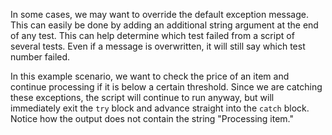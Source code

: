In some cases, we may want to override the default exception message. This can easily be done by adding an additional string argument at the end of any test. This can help determine which test failed from a script of several tests. Even if a message is overwritten, it will still say which test number failed.

In this example scenario, we want to check the price of an item and continue processing if it is below a certain threshold. Since we are catching these exceptions, the script will continue to run anyway, but will immediately exit the `try` block and advance straight into the `catch` block. Notice how the output does not contain the string "Processing item."